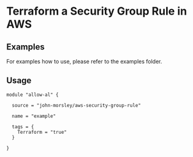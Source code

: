 # Terraform a Security Group Rule in AWS

## Examples

For examples how to use, please refer to the examples folder.

## Usage

```
module "allow-al" {

  source = "john-morsley/aws-security-group-rule"

  name = "example"

  tags = {
    Terraform = "true"
  }

}
```